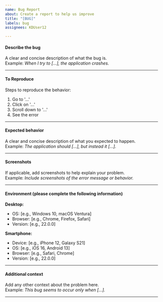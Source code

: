 ```yaml
---
name: Bug Report
about: Create a report to help us improve
title: "[BUG]"
labels: bug
assignees: KDUser12

---
```


#### Describe the bug
A clear and concise description of what the bug is.  
Example: *When I try to [...], the application crashes.*

---

#### To Reproduce
Steps to reproduce the behavior:  
1. Go to '...'
2. Click on '...'
3. Scroll down to '...'
4. See the error  

---

#### Expected behavior
A clear and concise description of what you expected to happen.  
Example: *The application should [...], but instead it [...].*

---

#### Screenshots
If applicable, add screenshots to help explain your problem.  
Example: *Include screenshots of the error message or behavior.*

---

#### Environment (please complete the following information)

**Desktop:**  
- OS: [e.g., Windows 10, macOS Ventura]  
- Browser: [e.g., Chrome, Firefox, Safari]  
- Version: [e.g., 22.0.0]  

**Smartphone:**  
- Device: [e.g., iPhone 12, Galaxy S21]  
- OS: [e.g., iOS 16, Android 13]  
- Browser: [e.g., Safari, Chrome]  
- Version: [e.g., 22.0.0]  

---

#### Additional context
Add any other context about the problem here.  
Example: *This bug seems to occur only when [...].*

---
